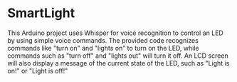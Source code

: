 # SmartLight
This Arduino project uses Whisper for voice recognition to control an LED by using simple voice commands. The provided code recognizes commands like "turn on" and "lights on" to turn on the LED, while commands such as "turn off" and "lights out" will turn it off. An LCD screen will also display a message of the current state of the LED, such as "Light is on!" or "Light is off!"
